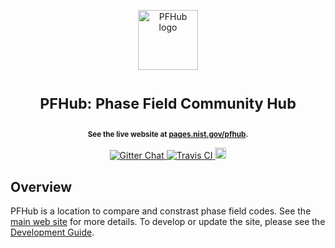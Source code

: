 <p align="center">
<img src="https://raw.githubusercontent.com/usnistgov/pfhub/nist-pages/images/favicon/favicon-96x96.png"
     height="96"
     alt="PFHub logo"
     class="inline">
</p>

<h1> <p align="center"><sup><strong>
PFHub: Phase Field Community Hub
</strong></sup></p>
</h1>

<p align="center"><sup><strong>
See the live website at <a href="https://pages.nist.gov/pfhub">pages.nist.gov/pfhub</a>.
</strong></sup></p>

<p align="center">
<a href="https://gitter.im/usnistgov/chimad-phase-field" target="_blank">
<img src="https://img.shields.io/gitter/room/gitterHQ/gitter.svg"
alt="Gitter Chat">
</a>
<a href="https://travis-ci.org/usnistgov/pfhub" target="_blank">
<img src="https://api.travis-ci.org/usnistgov/pfhub.svg"
alt="Travis CI">
</a>
<a href="https://github.com/usnistgov/pfhub/blob/nist-pages/LICENSE.md">
<img src="https://img.shields.io/badge/license-mit-blue.svg" alt="License" height="18">
</a>
</p>

## Overview

PFHub is a location to compare and constrast phase field codes. See
the [main web site](https://pages.nist.gov/pfhub) for
more details. To develop or update the site, please see the
[Development
Guide](https://pages.nist.gov/pfhub/DEVELOPMENT).
